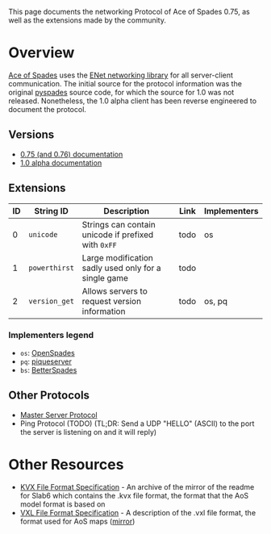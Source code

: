 This page documents the networking Protocol of Ace of Spades 0.75, as well as
the extensions made by the community.

# Overview
[Ace of Spades](http://buildandshoot.com/) uses the [ENet networking
library](http://enet.bespin.org/Features.html) for all server-client
communication. The initial source for the protocol information was the original
[pyspades](http://code.google.com/p/pyspades/) source code, for which the
source for 1.0 was not released. Nonetheless, the 1.0 alpha client has been
reverse engineered to document the protocol.

## Versions

 * [0.75 (and 0.76) documentation](protocol075.html)
 * [1.0 alpha documentation](protocol100a1.html)

## Extensions

| ID | String ID     | Description                                          | Link | Implementers |
|----|---------------|------------------------------------------------------|------|--------------|
| 0  | `unicode`     | Strings can contain unicode if prefixed with `0xFF`  | todo | os           |
| 1  | `powerthirst` | Large modification sadly used only for a single game | todo |              |
| 2  | `version_get` | Allows servers to request version information        | todo | os, pq       |

### Implementers legend
 * `os`: [OpenSpades](https://github.com/yvt/openspades)
 * `pq`: [piqueserver](https://github.com/piqueserver/piqueserver)
 * `bs`: [BetterSpades](https://github.com/xtreme8000/BetterSpades)

## Other Protocols

 * [Master Server Protocol](protocolmaster.html)
 * Ping Protocol (TODO) (TL;DR: Send a UDP "HELLO" (ASCII) to the port the server is listening on and it will reply)

# Other Resources
* [KVX File Format Specification](https://web.archive.org/web/20100102023608/http://mystaddict.tlayeh.com/Computer%20Camp/Slab6/slab6.txt) - An archive of the mirror of the readme for Slab6 which contains the .kvx file format, the format that the AoS model format is based on
* [VXL File Format Specification](http://silverspaceship.com/aosmap/aos_file_format.html) - A description of the .vxl file format, the format used for AoS maps ([mirror](aos_file_format.html))
